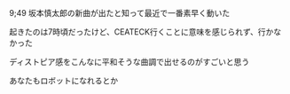 9;49
坂本慎太郎の新曲が出たと知って最近で一番素早く動いた

起きたのは7時頃だったけど、CEATECK行くことに意味を感じられず、行かなかった

ディストピア感をこんなに平和そうな曲調で出せるのがすごいと思う

あなたもロボットになれるとか